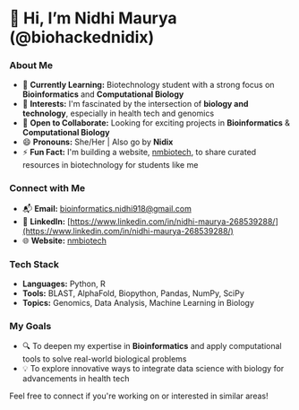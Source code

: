 # 👋 Hi, I’m Nidhi Maurya (@biohackednidix)

### About Me
- 🌱 **Currently Learning:** Biotechnology student with a strong focus on **Bioinformatics** and **Computational Biology**
- 👀 **Interests:** I'm fascinated by the intersection of **biology and technology**, especially in health tech and genomics
- 💞️ **Open to Collaborate:** Looking for exciting projects in **Bioinformatics** & **Computational Biology**
- 😄 **Pronouns:** She/Her | Also go by **Nidix**
- ⚡ **Fun Fact:** I'm building a website, [nmbiotech](https://nmbiotech.digitarthamarketing.in), to share curated resources in biotechnology for students like me

### Connect with Me
- 📬 **Email:** [bioinformatics.nidhi918@gmail.com](mailto:bioinformatics.nidhi918@gmail.com)
- 💼 **LinkedIn:** [https://www.linkedin.com/in/nidhi-maurya-268539288/](https://www.linkedin.com/in/nidhi-maurya-268539288/)
- 🌐 **Website:** [nmbiotech](https://nmbiotech.digitarthamarketing.in/)

### Tech Stack
- **Languages:** Python, R
- **Tools:** BLAST, AlphaFold, Biopython, Pandas, NumPy, SciPy
- **Topics:** Genomics, Data Analysis, Machine Learning in Biology

### My Goals
- 🔍 To deepen my expertise in **Bioinformatics** and apply computational tools to solve real-world biological problems
- 💡 To explore innovative ways to integrate data science with biology for advancements in health tech

Feel free to connect if you're working on or interested in similar areas!
